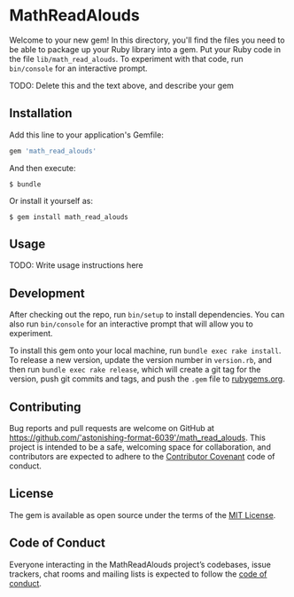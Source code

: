 # MathReadAlouds

Welcome to your new gem! In this directory, you'll find the files you need to be able to package up your Ruby library into a gem. Put your Ruby code in the file `lib/math_read_alouds`. To experiment with that code, run `bin/console` for an interactive prompt.

TODO: Delete this and the text above, and describe your gem

## Installation

Add this line to your application's Gemfile:

```ruby
gem 'math_read_alouds'
```

And then execute:

    $ bundle

Or install it yourself as:

    $ gem install math_read_alouds

## Usage

TODO: Write usage instructions here

## Development

After checking out the repo, run `bin/setup` to install dependencies. You can also run `bin/console` for an interactive prompt that will allow you to experiment.

To install this gem onto your local machine, run `bundle exec rake install`. To release a new version, update the version number in `version.rb`, and then run `bundle exec rake release`, which will create a git tag for the version, push git commits and tags, and push the `.gem` file to [rubygems.org](https://rubygems.org).

## Contributing

Bug reports and pull requests are welcome on GitHub at https://github.com/'astonishing-format-6039'/math_read_alouds. This project is intended to be a safe, welcoming space for collaboration, and contributors are expected to adhere to the [Contributor Covenant](http://contributor-covenant.org) code of conduct.

## License

The gem is available as open source under the terms of the [MIT License](https://opensource.org/licenses/MIT).

## Code of Conduct

Everyone interacting in the MathReadAlouds project’s codebases, issue trackers, chat rooms and mailing lists is expected to follow the [code of conduct](https://github.com/'astonishing-format-6039'/math_read_alouds/blob/master/CODE_OF_CONDUCT.md).
